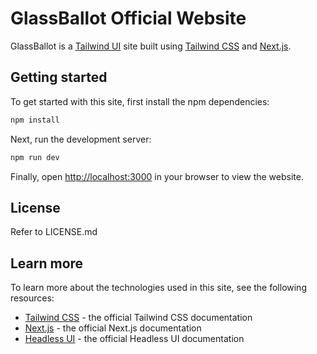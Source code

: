 # GlassBallot Official Website

GlassBallot is a [Tailwind UI](https://tailwindui.com) site built using [Tailwind CSS](https://tailwindcss.com) and [Next.js](https://nextjs.org).

## Getting started

To get started with this site, first install the npm dependencies:

```bash
npm install
```

Next, run the development server:

```bash
npm run dev
```

Finally, open [http://localhost:3000](http://localhost:3000) in your browser to view the website.

## License

Refer to LICENSE.md

## Learn more

To learn more about the technologies used in this site, see the following resources:

- [Tailwind CSS](https://tailwindcss.com/docs) - the official Tailwind CSS documentation
- [Next.js](https://nextjs.org/docs) - the official Next.js documentation
- [Headless UI](https://headlessui.dev) - the official Headless UI documentation
